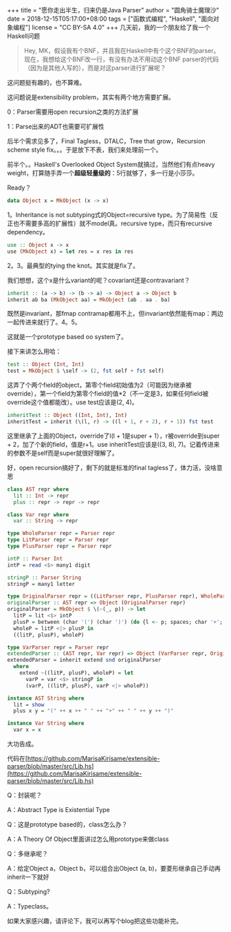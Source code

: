+++
title = "愿你走出半生，归来仍是Java Parser"
author = "圆角骑士魔理沙"
date = 2018-12-15T05:17:00+08:00
tags = ["函数式编程", "Haskell", "面向对象编程"]
license = "CC BY-SA 4.0"
+++
几天前，我的一个朋友给了我一个Haskell问题

 > 
 > Hey, MK，假设我有个BNF，并且我在Haskell中有个这个BNF的parser。  
 > 现在，我想给这个BNF改一行，有没有办法不用动这个BNF parser的代码（因为是其他人写的），而是对这parser进行扩展呢？

这问题挺有趣的，也不算难。

这问题说是extensibility problem，其实有两个地方需要扩展。

0：Parser需要用open recursion之类的方法扩展

1：Parse出来的ADT也需要可扩展性

后半个需求见多了，Final Tagless，DTALC，Tree that grow，Recursion scheme style fix。。。于是放下不表，我们来处理前一个。

前半个。。Haskell's Overlooked Object System就搞过，当然他们有点heavy weight，打算随手弄一个**超级轻量级的**：5行就够了，多一行是小莎莎。

Ready？

````haskell
data Object x = MkObject (x -> x)
````

1。Inheritance is not subtyping式的Object=recursive type。为了简易性（反正也不需要多高的扩展性）就不model真。recursive type，而只有recursive dependency。

````haskell
use :: Object x -> x
use (MkObject x) = let res = x res in res
````

2。3。最典型的tying the knot。其实就是fix了。

我们想想，这个x是什么variant的呢？covariant还是contravariant？

````haskell
inherit :: (a -> b) -> (b -> a) -> Object a -> Object b
inherit ab ba (MkObject aa) = MkObject (ab . aa . ba)
````

既然是invariant，那fmap contramap都用不上，但invariant依然能有map：两边一起传进来就行了。4。5。

这就是一个prototype based oo system了。

接下来讲怎么用哈：

````haskell
test :: Object (Int, Int)
test = MkObject $ \self -> (2, fst self + fst self)
````

这弄了个两个field的object，第零个field初始值为2（可能因为继承被override），第一个field为第零个field的值\*2（不一定是3，如果任何field被override这个值都能改）。use test应该是(2, 4)。

````haskell
inheritTest :: Object ((Int, Int), Int)
inheritTest = inherit (\(l, r) -> ((l + 1, r + 2), r + 1)) fst test
````

这里继承了上面的Object，override了l(l + 1是super + 1），r被override到super + 2，加了个新的field，值是r+1。use inheritTest应该是((3, 8), 7)。记着传进来的参数不是self而是super就很好理解了。

好，open recursion搞好了，剩下的就是标准的final tagless了，体力活，没啥意思

````haskell
class AST repr where
  lit :: Int -> repr
  plus :: repr -> repr -> repr

class Var repr where
  var :: String -> repr

type WholeParser repr = Parser repr
type LitParser repr = Parser repr
type PlusParser repr = Parser repr

intP :: Parser Int
intP = read <$> many1 digit

stringP :: Parser String
stringP = many1 letter

type OriginalParser repr = ((LitParser repr, PlusParser repr), WholeParser repr)
originalParser :: AST repr => Object (OriginalParser repr)
originalParser = MkObject $ \(~(_, p)) -> let
  litP = lit <$> intP
  plusP = between (char '(') (char ')') (do {l <- p; spaces; char '+'; spaces; r <- p; return $ plus l r})
  wholeP = litP <|> plusP in
  ((litP, plusP), wholeP)

type VarParser repr = Parser repr
extendedParser :: (AST repr, Var repr) => Object (VarParser repr, OriginalParser repr)
extendedParser = inherit extend snd originalParser
  where
    extend ~((litP, plusP), wholeP) = let
      varP = var <$> stringP in
      (varP, ((litP, plusP), varP <|> wholeP))

instance AST String where
  lit = show
  plus x y = "(" ++ x ++ " " ++ "+" ++ " " ++ y ++ ")"

instance Var String where
  var x = x
````

大功告成。

代码在[https://github.com/MarisaKirisame/extensible-parser/blob/master/src/Lib.hs](https://github.com/MarisaKirisame/extensible-parser/blob/master/src/Lib.hs)

  


Q：封装呢？

A：Abstract Type is Existential Type

  


Q：这是prototype based的，class怎么办？

A：A Theory Of Object里面讲过怎么用prototype来做class

  


Q：多继承呢？

A：给定Object a，Object b，可以组合出Object (a, b)，要菱形继承自己手动再inherit一下就好

  


Q：Subtyping?

A：Typeclass。

  


如果大家感兴趣，请评论下，我可以再写个blog把这些功能补完。
